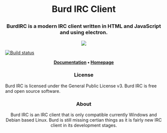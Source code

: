 <h1 align="center">
 
  Burd IRC Client
  
</h1>

<h3 align="center">
 BurdIRC is a modern IRC client written in HTML and JavaScript and using electron.
</h3>

<p align="center">
        <a href="irc://chat.freenode.net/burdirc"><img                                     
                src="https://img.shields.io/badge/freenode-%23burdirc-%238B89EC.svg?style=flat-square"></a>
</p>        

[![Build status](https://ci.appveyor.com/api/projects/status/q0h13y72oanfkbjj/branch/master?svg=true)](https://ci.appveyor.com/project/BurdIRC/burd/branch/master)

<p align="center">
 <b>
   <a href="https://burd.detectivetaco.net">Documentation</a>
   •
   <a href="https://burdirc.haxed.net">Homepage</a>
 </b>
</p>

<h3 align="center">
  License
</h3>
 
 <p align="center">
 
 Burd IRC is licensed under the General Public License v3. Burd IRC is free and open source software.
 
 </p>
 
 <h3 align="center">
 About
 </h3>
 
 <p align="center">Burd IRC is an IRC client that is only compatible currently Windows and Debian based Linux. Burd is still missing certian things as it is fairly new IRC client in its development stages.</p>

